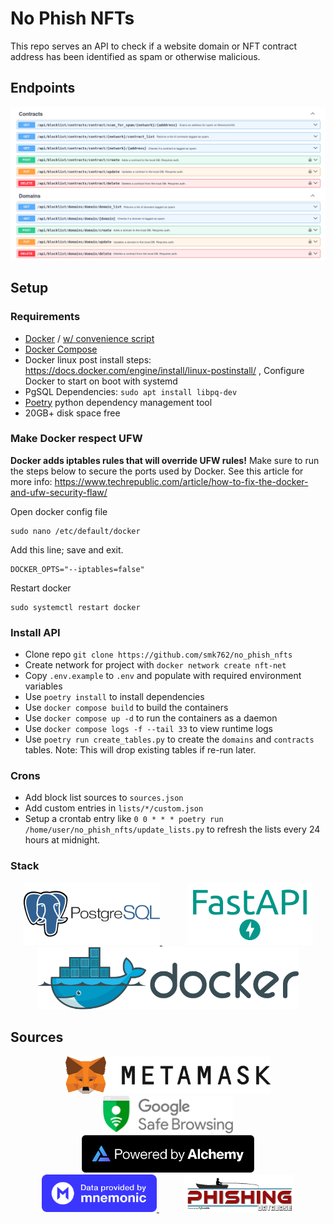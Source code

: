 # No Phish NFTs

This repo serves an API to check if a website domain or NFT contract address has been identified as spam or otherwise malicious.

## Endpoints

<p align="center" width="100%">
    <img src="doc/img/endpoints.png" width="800px" />
</p>


## Setup

### Requirements

 - [Docker](https://docs.docker.com/engine/install/ubuntu/) / [w/ convenience script](https://docs.docker.com/engine/install/ubuntu/#install-using-the-convenience-script)
 - [Docker Compose](https://docs.docker.com/compose/install/linux/#install-using-the-repository)
 - Docker linux post install steps: https://docs.docker.com/engine/install/linux-postinstall/ , Configure Docker to start on boot with systemd
 - PgSQL Dependencies: `sudo apt install libpq-dev`
 - [Poetry](https://python-poetry.org/) python dependency management tool
 - 20GB+ disk space free


### Make Docker respect UFW

**Docker adds iptables rules that will override UFW rules!** 
Make sure to run the steps below to secure the ports used by Docker. See this article for more info: https://www.techrepublic.com/article/how-to-fix-the-docker-and-ufw-security-flaw/

Open docker config file
```
sudo nano /etc/default/docker
```

Add this line; save and exit.
```
DOCKER_OPTS="--iptables=false"
```

Restart docker
```
sudo systemctl restart docker
```

### Install API

- Clone repo `git clone https://github.com/smk762/no_phish_nfts`
- Create network for project with `docker network create nft-net`
- Copy `.env.example` to `.env` and populate with required environment variables
- Use `poetry install` to install dependencies
- Use `docker compose build` to build the containers
- Use `docker compose up -d` to run the containers as a daemon
- Use `docker compose logs -f --tail 33` to view runtime logs
- Use `poetry run create_tables.py` to create the `domains` and `contracts` tables. Note: This will drop existing tables if re-run later.


### Crons

- Add block list sources to `sources.json`
- Add custom entries in `lists/*/custom.json`
- Setup a crontab entry like `0 0 * * * poetry run /home/user/no_phish_nfts/update_lists.py` to refresh the lists every 24 hours at midnight.


### Stack

<p align="center" width="100%">
    <a href="https://www.postgresql.org/" alt="Contributors" style="margin:20px">
        <img src="doc/img/postgresql.png" height="100" />
    </a>
    <a href="https://fastapi.tiangolo.com/" alt="Contributors" style="margin:20px">
        <img src="doc/img/fastapi.png" height="100" /> 
    </a>
    <a href="https://www.docker.com/" alt="Contributors" style="margin:20px">
        <img src="doc/img/docker.png" height="100" />
    </a>
</p>

## Sources

<p align="center" width="100%">
    <a href="https://metamask.io/" alt="Metamask" style="margin:20px">
        <img src="doc/img/metamask.jpg" height="60" />
    </a>
    <a href="https://developers.google.com/safe-browsing" alt="Google Safe Browsing" style="margin:20px">
        <img src="doc/img/google-sb.png" height="60" /> 
    </a>
    <a href="https://www.alchemy.com/" alt="Alchemy API" style="margin:20px">
        <img src="doc/img/alchemy.png" height="60" />
    </a>
    <a href="https://www.mnemonichq.com/" alt="MnemonicHQ API" style="margin:20px">
        <img src="doc/img/mnemonic.png" height="60" />
    </a>
    <a href="https://github.com/mitchellkrogza/Phishing.Database" alt="Mitchellkrogza's Phishing Database" style="margin:20px">
        <img src="doc/img/phishing-logo.jpg" height="60" />
    </a>
</p>